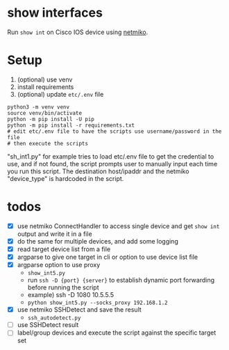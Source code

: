 # show interfaces

Run `show int` on Cisco IOS device using [netmiko](https://github.com/ktbyers/netmiko).

# Setup

1. (optional) use venv
2. install requirements
3. (optional) update `etc/.env` file

```
python3 -m venv venv
source venv/bin/activate
python -m pip install -U pip
python -m pip install -r requirements.txt
# edit etc/.env file to have the scripts use username/password in the file
# then execute the scripts
```

"sh_int1.py" for example tries to load etc/.env file to get the credential to use, and if not found, the script prompts user to manually input each time you run this script. The destination host/ipaddr and the netmiko "device_type" is hardcoded in the script.


# todos

- [x] use netmiko ConnectHandler to access single device and get `show int` output and write it in a file
- [x] do the same for multiple devices, and add some logging
- [x] read target device list from a file
- [x] argparse to give one target in cli or option to use device list file
- [x] argparse option to use proxy
  - `show_int5.py`
  - run `ssh -D {port} {server}` to establish dynamic port forwarding before running the script
  - example) ssh -D 1080 10.5.5.5
  - `python show_int5.py --socks_proxy 192.168.1.2`
- [x] use netmiko SSHDetect and save the result
  - `ssh_autodetect.py`
- [ ] use SSHDetect result
- [ ] label/group devices and execute the script against the specific target set
